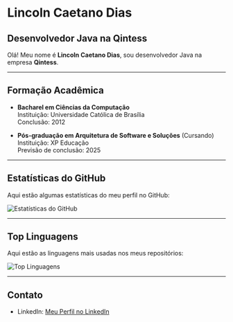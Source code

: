 # Lincoln Caetano Dias

## Desenvolvedor Java na Qintess

Olá! Meu nome é **Lincoln Caetano Dias**, sou desenvolvedor Java na empresa **Qintess**.

---

## Formação Acadêmica

- **Bacharel em Ciências da Computação**  
  Instituição: Universidade Católica de Brasília  
  Conclusão: 2012

- **Pós-graduação em Arquitetura de Software e Soluções** (Cursando)  
  Instituição: XP Educação  
  Previsão de conclusão: 2025

---

## Estatísticas do GitHub

Aqui estão algumas estatísticas do meu perfil no GitHub:

![Estatísticas do GitHub](https://github-readme-stats.vercel.app/api?username=lincolncaetano&show_icons=true&theme=dark)

---

## Top Linguagens

Aqui estão as linguagens mais usadas nos meus repositórios:

![Top Linguagens](https://github-readme-stats.vercel.app/api/top-langs/?username=lincolncaetano&layout=compact&theme=dark)

---

## Contato

- LinkedIn: [Meu Perfil no LinkedIn](https://www.linkedin.com/in/lincolndias/)
